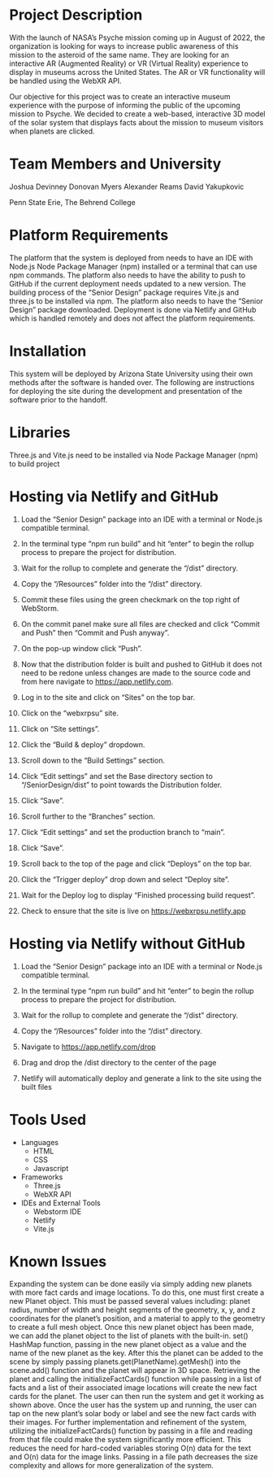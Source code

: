 # Project Description
With the launch of NASA’s Psyche mission coming up in August of 2022, the organization is looking for
ways to increase public awareness of this mission to the asteroid of the same name. They are looking
for an interactive AR (Augmented Reality) or VR (Virtual Reality) experience to display in museums
across the United States. The AR or VR functionality will be handled using the WebXR API.

Our objective for this project was to create an interactive museum experience with the purpose of
informing the public of the upcoming mission to Psyche. We decided to create a web-based, interactive
3D model of the solar system that displays facts about the mission to museum visitors when planets are
clicked.

# Team Members and University
Joshua Devinney
Donovan Myers
Alexander Reams
David Yakupkovic

Penn State Erie, The Behrend College

# Platform Requirements 

The platform that the system is deployed from needs to have an IDE with Node.js Node Package Manager (npm) installed or a terminal that can use npm commands. The platform also needs to have the ability to push to GitHub if the current deployment needs updated to a new version. The building process of the “Senior Design” package requires Vite.js and three.js to be installed via npm. The platform also needs to have the “Senior Design” package downloaded. Deployment is done via Netlify and GitHub which is handled remotely and does not affect the platform requirements. 

 

# Installation 

This system will be deployed by Arizona State University using their own methods after the software is handed over. The following are instructions for deploying the site during the development and presentation of the software prior to the handoff. 

# Libraries 

Three.js and Vite.js need to be installed via Node Package Manager (npm) to build project 

# Hosting via Netlify and GitHub 

1. Load the “Senior Design” package into an IDE with a terminal or Node.js compatible terminal. 

2. In the terminal type “npm run build” and hit “enter” to begin the rollup process to prepare the project for distribution. 

3. Wait for the rollup to complete and generate the “/dist” directory. 

4. Copy the “/Resources” folder into the “/dist” directory. 

5. Commit these files using the green checkmark on the top right of WebStorm. 

6. On the commit panel make sure all files are checked and click “Commit and Push” then “Commit and Push anyway”. 

7. On the pop-up window click “Push”. 

8. Now that the distribution folder is built and pushed to GitHub it does not need to be redone unless changes are made to the source code and from here navigate to https://app.netlify.com. 

9. Log in to the site and click on “Sites” on the top bar. 

10. Click on the “webxrpsu” site. 

11. Click on “Site settings”. 

12. Click the “Build & deploy” dropdown. 

13. Scroll down to the “Build Settings” section. 

14. Click “Edit settings” and set the Base directory section to “/SeniorDesign/dist” to point towards the Distribution folder. 

15. Click “Save”. 

16. Scroll further to the “Branches” section. 

17. Click “Edit settings” and set the production branch to “main”. 

18. Click “Save”. 

19. Scroll back to the top of the page and click “Deploys” on the top bar. 

20. Click the “Trigger deploy” drop down and select “Deploy site”. 

21. Wait for the Deploy log to display “Finished processing build request”. 

22. Check to ensure that the site is live on https://webxrpsu.netlify.app 

# Hosting via Netlify without GitHub 

1. Load the “Senior Design” package into an IDE with a terminal or Node.js compatible terminal. 

2. In the terminal type “npm run build” and hit “enter” to begin the rollup process to prepare the project for distribution. 

3. Wait for the rollup to complete and generate the “/dist” directory. 

4. Copy the “/Resources” folder into the “/dist” directory. 

5. Navigate to https://app.netlify.com/drop 

6. Drag and drop the /dist directory to the center of the page 

7. Netlify will automatically deploy and generate a link to the site using the built files

# Tools Used
- Languages
  - HTML
  - CSS
  - Javascript
- Frameworks
  - Three.js
  - WebXR API
- IDEs and External Tools
  - Webstorm IDE
  - Netlify
  - Vite.js

# Known Issues
Expanding the system can be done easily via simply adding new planets with more fact cards and image locations.  To do this, one must first create a new Planet object.  This must be passed several values including: planet radius, number of width and height segments of the geometry, x, y, and z coordinates for the planet’s position, and a material to apply to the geometry to create a full mesh object.  Once this new planet object has been made, we can add the planet object to the list of planets with the built-in. set() HashMap function, passing in the new planet object as a value and the name of the new planet as the key. After this the planet can be added to the scene by simply passing planets.get(PlanetName).getMesh() into the scene.add() function and the planet will appear in 3D space. Retrieving the planet and calling the initializeFactCards() function while passing in a list of facts and a list of their associated image locations will create the new fact cards for the planet.  The user can then run the system and get it working as shown above.  Once the user has the system up and running, the user can tap on the new plant’s solar body or label and see the new fact cards with their images.
For further implementation and refinement of the system, utilizing the initializeFactCards() function by passing in a file and reading from that file could make the system significantly more efficient.  This reduces the need for hard-coded variables storing O(n) data for the text and O(n) data for the image links.  Passing in a file path decreases the size complexity and allows for more generalization of the system.

